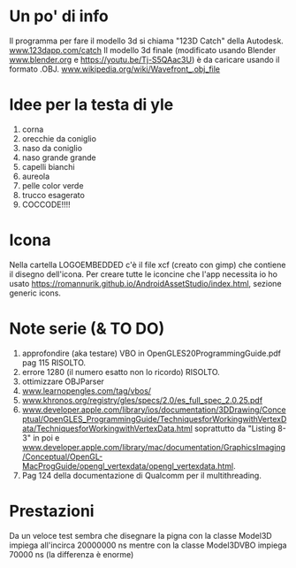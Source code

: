 # Un po' di info #
Il programma per fare il modello 3d si chiama "123D Catch" della Autodesk.
www.123dapp.com/catch
Il modello 3d finale (modificato usando Blender www.blender.org e https://youtu.be/Tj-S5QAac3U) è da caricare usando il formato .OBJ.
www.wikipedia.org/wiki/Wavefront_.obj_file

# Idee per la testa di yle #
1.  corna
2. orecchie da coniglio
3. naso da coniglio
4. naso grande grande
5. capelli bianchi
6. aureola
7. pelle color verde
8. trucco esagerato
9. COCCODE!!!!

# Icona #
Nella cartella LOGOEMBEDDED c'è il file xcf (creato con gimp) che contiene il disegno dell'icona.
Per creare tutte le iconcine che l'app necessita io ho usato https://romannurik.github.io/AndroidAssetStudio/index.html, sezione generic icons.

# Note serie (& TO DO) #
1. approfondire (aka testare) VBO in OpenGLES20ProgrammingGuide.pdf pag 115 RISOLTO.
2. errore 1280 (il numero esatto non lo ricordo) RISOLTO.
3. ottimizzare OBJParser
4. www.learnopengles.com/tag/vbos/
5. www.khronos.org/registry/gles/specs/2.0/es_full_spec_2.0.25.pdf
6. www.developer.apple.com/library/ios/documentation/3DDrawing/Conceptual/OpenGLES_ProgrammingGuide/TechniquesforWorkingwithVertexData/TechniquesforWorkingwithVertexData.html soprattutto da "Listing 8-3" in poi e www.developer.apple.com/library/mac/documentation/GraphicsImaging/Conceptual/OpenGL-MacProgGuide/opengl_vertexdata/opengl_vertexdata.html.
7. Pag 124 della documentazione di Qualcomm per il multithreading.

# Prestazioni #
Da un veloce test sembra che disegnare la pigna con la classe Model3D impiega all'incirca 20000000 ns mentre con la classe Model3DVBO impiega 70000 ns (la differenza è enorme)